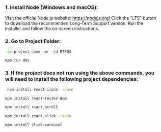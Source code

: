 ### 1. Install Node (Windows and macOS):

Visit the official Node.js website: https://nodejs.org/
Click the "LTS" button to download the recommended Long-Term Support version.
Run the installer and follow the on-screen instructions.


### 2. Go to Project Folder:

```bash
 cd project-name  or  cd RTP03
 ```

 ```bash
 npm run dev
 ```

### 3. If the project does not run using the above commands, you will need to install the following project dependencies:

```bash
 npm install react-icons --save
 ```
 ```bash
 npm install react-router-dom
 ```

 ```bash
 npm install react-scroll
 ```
 ```bash
 npm install react-slick --save
 ```
  ```bash
 npm install slick-carousel
 ```
